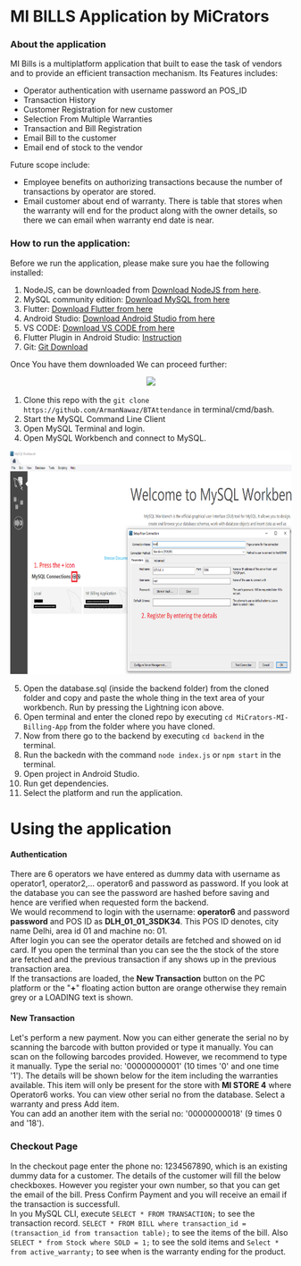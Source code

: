 # MI BILLS Application by MiCrators

### About the application
MI Bills is a multiplatform application that built to ease the task of vendors and to provide an efficient transaction mechanism. Its Features includes:  

- Operator authentication with username password an POS_ID
- Transaction History
- Customer Registration for new customer
- Selection From Multiple Warranties 
- Transaction and Bill Registration
- Email Bill to the customer
- Email end of stock to the vendor

Future scope include: 

- Employee benefits on authorizing transactions because the number of transactions by operator are stored.
- Email customer about end of warranty. There is table that stores when the warranty will end for the product along with the owner details, so there we can email when warranty end date is near.

### How to run the application:

Before we run the application, please make sure you hae the following installed:
1. NodeJS, can be downloaded from [Download NodeJS from here](https://nodejs.org/en/download/).
2. MySQL community edition: [Download MySQL from here](https://dev.mysql.com/downloads/mysql/)
3. Flutter: [Download Flutter from here](https://docs.flutter.dev/get-started/install?gclsrc=ds&gclsrc=ds) 
4. Android Studio: [Download Android Studio from here](https://developer.android.com/studio?gclsrc=ds&gclsrc=ds)
5. VS CODE: [Download VS CODE from here](https://code.visualstudio.com/download)
6. Flutter Plugin in Android Studio: [Instruction](https://docs.flutter.dev/get-started/editor?tab=androidstudio)
7. Git: [Git Download](https://git-scm.com/downloads)

Once You have them downloaded We can proceed further:

<p align="center">
  <img height="400" src="/documentation Images/clone_repo.gif" />
</p>

1. Clone this repo with the `git clone https://github.com/ArmanNawaz/BTAttendance` in terminal/cmd/bash.
2. Start the MySQL Command Line Client
2. Open MySQL Terminal and login.
3. Open MySQL Workbench and connect to MySQL.  
<p align="center">
  <img height="400" src="/documentation Images/mysql_workbench_1.png" />
</p>  

5. Open the database.sql (inside the backend folder) from the cloned folder and copy and paste the whole thing in the text area of your workbench. Run by pressing the Lightning icon above.
6. Open terminal and enter the cloned repo by executing `cd MiCrators-MI-Billing-App` from the folder where you have cloned.
7. Now from there go to the backend by executing `cd backend` in the terminal.
8. Run the backedn with the command `node index.js` or `npm start` in the terminal.
9. Open project in Android Studio.
10. Run get dependencies.
11. Select the platform and run the application.

# Using the application 

#### Authentication 
There are 6 operators we have entered as dummy data with username as operator1, operator2,... operator6 and password as password. If you look at the database you can see the password are hashed before saving and hence are verified when requested form the backend.  
We would recommend to login with the username: **operator6** and password **password** and POS ID as **DLH_01_01_3SDK34**. This POS ID denotes, city name Delhi, area id 01 and machine no: 01.   
After login you can see the operator details are fetched and showed on id card. If you open the terminal than you can see the the stock of the store are fetched and the previous transaction if any shows up in the previous transaction area.  
If the transactions are loaded, the **New Transaction** button on the PC platform or the "**+**" floating action button are orange otherwise they remain grey or a LOADING text is shown.  

#### New Transaction
Let's perform a new payment. Now you can either generate the serial no by scanning the barcode with button provided or type it manually. You can scan on the following barcodes provided. However, we recommend to type it manually.
Type the serial no: '00000000001' (10 times '0' and one time '1'). The details will be shown below for the item including the warranties available. This item will only be present for the store with **MI STORE 4** where Operator6 works. You can view other serial no from the database. Select a warranty and press Add item.  
You can add an another item with the serial no: '00000000018' (9 times 0 and '18'). 

### Checkout Page
In the checkout page enter the phone no: 1234567890, which is an existing dummy data for a customer. The details of the customer will fill the below checkboxes. However you register your own number, so that you can get the email of the bill. Press Confirm Payment and you will receive an email if the transaction is successfull.  
In you MySQL CLI, execute `SELECT * FROM TRANSACTION;` to see the transaction record. 
`SELECT * FROM BILL where transaction_id = (transaction_id from transaction table);` to see the items of the bill.
Also `SELECT * from Stock where SOLD = 1;` to see the sold items and `Select * from active_warranty;` to see when is the warranty ending for the product.


